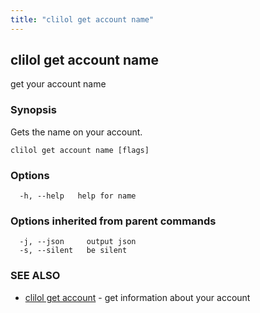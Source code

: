 ```yaml
---
title: "clilol get account name"
---
```

## clilol get account name

get your account name

### Synopsis

Gets the name on your account.

```
clilol get account name [flags]
```

### Options

```
  -h, --help   help for name
```

### Options inherited from parent commands

```
  -j, --json     output json
  -s, --silent   be silent
```

### SEE ALSO

* [clilol get account](clilol_get_account.md)	 - get information about your account

